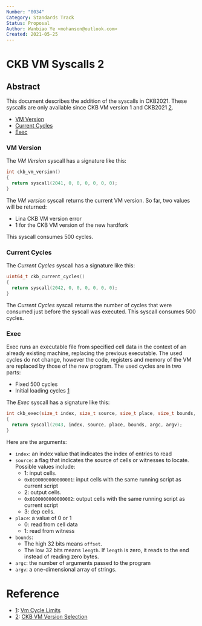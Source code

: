 ```yaml
---
Number: "0034"
Category: Standards Track
Status: Proposal
Author: Wanbiao Ye <mohanson@outlook.com>
Created: 2021-05-25
---
```


# CKB VM Syscalls 2

## Abstract

This document describes the addition of the syscalls in CKB2021. These syscalls are only available since CKB VM version 1 and CKB2021 [2].

- [VM Version]
- [Current Cycles]
- [Exec]

### VM Version
[vm version]: #vm-version

The *VM Version* syscall has a signature like this:

```c
int ckb_vm_version()
{
  return syscall(2041, 0, 0, 0, 0, 0, 0);
}
```

The *VM version* syscall returns the current VM version. So far, two values will be returned:

- Lina CKB VM version error
- 1 for the CKB VM version of the new hardfork 

This syscall consumes 500 cycles.

### Current Cycles
[current cycles]: #current-cycles

The *Current Cycles* syscall has a signature like this:

```c
uint64_t ckb_current_cycles()
{
  return syscall(2042, 0, 0, 0, 0, 0, 0);
}
```

The *Current Cycles* syscall returns the number of cycles that were consumed just before the syscall was executed. This syscall consumes 500 cycles.


### Exec
[exec]: #exec

Exec runs an executable file from specified cell data in the context of an already existing machine, replacing the previous executable. The used cycles do not change, however the code, registers and memory of the VM are replaced by those of the new program. The used cycles are in two parts:

- Fixed 500 cycles
- Initial loading cycles [1]

The *Exec* syscall has a signature like this:

```c
int ckb_exec(size_t index, size_t source, size_t place, size_t bounds, int argc, char* argv[])
{
  return syscall(2043, index, source, place, bounds, argc, argv);
}
```

Here are the arguments:

* `index`: an index value that indicates the index of entries to read
* `source`: a flag that indicates the source of cells or witnesses to locate. Possible values include:
    + 1: input cells.
    + `0x0100000000000001`: input cells with the same running script as current script
    + 2: output cells.
    + `0x0100000000000002`: output cells with the same running script as current script
    + 3: dep cells.
* `place`: a value of 0 or 1
    + 0: read from cell data
    + 1: read from witness
* `bounds`: 
    * The high 32 bits means `offset`.
    * The low 32 bits means `length`. If `length` is zero, it reads to the end instead of reading zero bytes.
* `argc`: the number of arguments passed to the program
* `argv`: a one-dimensional array of strings.


# Reference

* [1]: [Vm Cycle Limits][1]
* [2]: [CKB VM Version Selection][2]

[1]: ../0014-vm-cycle-limits/0014-vm-cycle-limits.md
[2]: ../0032-ckb-vm-version-selection/0032-ckb-vm-version-selection.md

